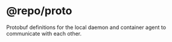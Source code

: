 # @repo/proto

Protobuf definitions for the local daemon and container agent to communicate
with each other.

